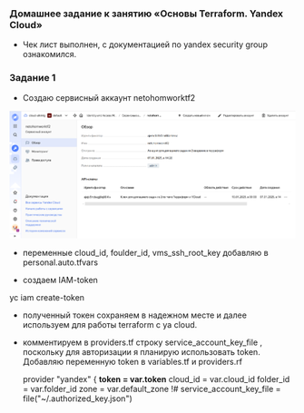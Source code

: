 ### Домашнее задание к занятию «Основы Terraform. Yandex Cloud»

* Чек лист выполнен, с документацией по yandex security group ознакомился.

### Задание 1

* Создаю сервисный аккаунт netohomworktf2

![service_account](https://github.com/A-Tagir/ter-homeworks/blob/main/02/TerrHomework2_service_acc.png)

* переменные cloud_id, foulder_id, vms_ssh_root_key добавляю в personal.auto.tfvars
  
* создаем IAM-token

yc iam create-token

* полученный токен сохраняем в надежном месте и далее используем для работы terraform с ya cloud.

* комментируем в providers.tf строку  service_account_key_file , поскольку для авторизации я планирую
  использовать token. Добавляю переменную token в variables.tf и providers.rf

  provider "yandex" {
  **token                    = var.token**
  cloud_id                 = var.cloud_id
  folder_id                = var.folder_id
  zone                     = var.default_zone
  !# service_account_key_file = file("~/.authorized_key.json")